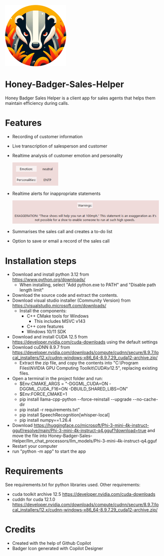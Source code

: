 <img src="images/HoneyBadgerIcon.png" alt="drawing" width="200"/>

# Honey-Badger-Sales-Helper
Honey Badger Sales Helper is a client app for sales agents that helps them maintain efficiency during calls.

# Features
- Recording of customer information
- Live transcription of salesperson and customer
- Realtime analysis of customer emotion and personality

    <img src="images\EmotionPersonalityShowcase.png" width="150">

- Realtime alerts for inappropriate statements

    <img src="images\WarningsShowcase.png" width="500">

- Summarises the sales call and creates a to-do list
- Option to save or email a record of the sales call

# Installation steps
- Download and install python 3.12 from https://www.python.org/downloads/
    - When installing, select "Add python.exe to PATH" and "Disable path length limit"
- Download the source code and extract the contents.
- Download visual studio installer (Community Version) from https://visualstudio.microsoft.com/downloads/
    - Install the components:
        - C++ CMake tools for Windows
            - This includes MSVC v143
        - C++ core features
        - Windows 10/11 SDK
- Download and install CUDA 12.5 from https://developer.nvidia.com/cuda-downloads using the default settings
- Download cuDNN 8.9.7 from https://developer.nvidia.com/downloads/compute/cudnn/secure/8.9.7/local_installers/12.x/cudnn-windows-x86_64-8.9.7.29_cuda12-archive.zip/
    - Extract the zip file, and copy the contents into "C:\Program Files\NVIDIA GPU Computing Toolkit\CUDA\v12.5", replacing existing files.
- Open a terminal in the project folder and run:
    - $Env:CMAKE_ARGS = "-DGGML_CUDA=ON -DGGML_CUDA_F16=ON -DBUILD_SHARED_LIBS=ON"
    - $Env:FORCE_CMAKE=1
    - pip install llama-cpp-python --force-reinstall --upgrade --no-cache-dir
    - pip install -r requirements.txt"
    - pip install SpeechRecognition[whisper-local]
    - pip install numpy==1.26.4
- Download https://huggingface.co/microsoft/Phi-3-mini-4k-instruct-gguf/resolve/main/Phi-3-mini-4k-instruct-q4.gguf?download=true and move the file into Honey-Badger-Sales-Helper/llm_chat_processors/llm_models/Phi-3-mini-4k-instruct-q4.gguf
- Restart your computer
- run "python -m app" to start the app



# Requirements
See requirements.txt for python libraries used.
Other requirements:
- cuda toolkit archive 12.5
https://developer.nvidia.com/cuda-downloads
- cuddn for cuda 12.1.0
https://developer.nvidia.com/downloads/compute/cudnn/secure/8.9.7/local_installers/12.x/cudnn-windows-x86_64-8.9.7.29_cuda12-archive.zip/

# Credits
- Created with the help of Github Copilot
- Badger Icon generated with Copilot Designer
